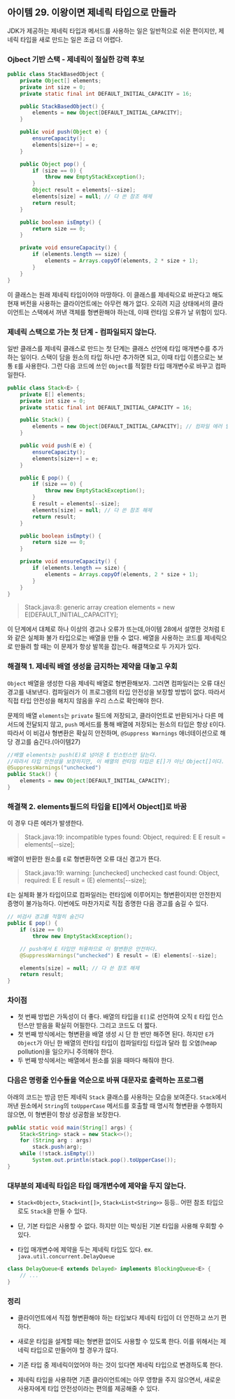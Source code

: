 ## 아이템 29. 이왕이면 제네릭 타입으로 만들라

JDK가 제공하는 제네릭 타입과 메서드를 사용하는 일은 일반적으로 쉬운 편이지만, 제네릭 타입을 새로 만드는 일은 조금 더 어렵다.

### Ojbect 기반 스택 - 제네릭이 절실한 강력 후보
``` java
public class StackBasedObject {
    private Object[] elements;
    private int size = 0;
    private static final int DEFAULT_INITIAL_CAPACITY = 16;

    public StackBasedObject() {
        elements = new Object[DEFAULT_INITIAL_CAPACITY];
    }

    public void push(Object e) {
        ensureCapacity();
        elements[size++] = e;
    }

    public Object pop() {
        if (size == 0) {
            throw new EmptyStackException();
        }
        Object result = elements[--size];
        elements[size] = null; // 다 쓴 참조 해제
        return result;
    }

    public boolean isEmpty() {
        return size == 0;
    }

    private void ensureCapacity() {
        if (elements.length == size) {
            elements = Arrays.copyOf(elements, 2 * size + 1);
        }
    }
}
```

이 클래스는 원래 제네릭 타입이어야 마땅하다. 이 클래스를 제네릭으로 바꾼다고 해도 현재 버전을 사용하는 클라이언트에는 아무런 해가 없다. 오히려 지금 상태에서의 클라이언트는 스택에서 꺼낸 객체를 형변환해야 하는데, 이때 런타임 오류가 날 위험이 있다. 

### 제네릭 스택으로 가는 첫 단계 - 컴파일되지 않는다.

 일반 클래스를 제네릭 클래스로 만드는 첫 단계는 클래스 선언에 타입 매개변수를 추가하는 일이다. 
 스택이 담을 원소의 타입 하나만 추가하면 되고, 이때 타입 이름으로는 보통 `E`를 사용한다.
 그런 다음 코드에 쓰인 `Object`를 적절한 타입 매개변수로 바꾸고 컴파일한다.

``` java
public class Stack<E> {
    private E[] elements;
    private int size = 0;
    private static final int DEFAULT_INITIAL_CAPACITY = 16;

    public Stack() {
        elements = new Object[DEFAULT_INITIAL_CAPACITY]; // 컴파일 에러 발생
    }

    public void push(E e) {
        ensureCapacity();
        elements[size++] = e;
    }

    public E pop() {
        if (size == 0) {
            throw new EmptyStackException();
        }
        E result = elements[--size];
        elements[size] = null; // 다 쓴 참조 해제
        return result;
    }

    public boolean isEmpty() {
        return size == 0;
    }

    private void ensureCapacity() {
        if (elements.length == size) {
            elements = Arrays.copyOf(elements, 2 * size + 1);
        }
    }
}
```

> Stack.java:8: generic array creation
elements = new E[DEFAULT_INITIAL_CAPACITY];

이 단계에서 대체로 하나 이상의 경고나 오류가 뜨는데,아이템 28에서 설명한 것처럼 E와 같은 실체화 불가 타입으로는 배열을 만들 수 없다. 배열을 사용하는 코드를 제네릭으로 만들려 할 때는 이 문제가 항상 발목을 잡는다. 해결책으로 두 가지가 있다.

### 해결책 1. 제네릭 배열 생성을 금지하는 제약을 대놓고 우회

`Object` 배열을 생성한 다음 제네릭 배열로 형변환해보자. 그러면 컴파일러는 오류 대신 경고를 내보낸다. 컴파일러가 이 프로그램의 타입 안전성을 보장할 방법이 없다. 따라서 직접 타입 안전성을 해치지 않음을 우리 스스로 확인해야 한다.

문제의 배열 `elements`는 `private` 필드에 저장되고, 클라이언트로 반환되거나 다른 메서드에 전달되지 않고, `push` 메서드를 통해 배열에 저장되는 원소의 타입은 항상 `E`이다. 따라서 이 비검사 형변환은 확실히 안전하며, `@Suppress Warnings` 애너테이션으로 해당 경고를 숨긴다.(아이템27)

``` java
//배열 elements는 push(E)로 넘어온 E 인스턴스만 담는다.
//따라서 타입 안전성을 보장하지만, 이 배열의 런타임 타입은 E[]가 아닌 Object[]이다.
@SuppressWarnings("unchecked")
public Stack() {
    elements = new Object[DEFAULT_INITIAL_CAPACITY]; 
}
```
### 해결책 2. elements필드의 타입을 E[]에서  Object[]로 바꿈

이 경우 다른 에러가 발생한다.
> Stack.java:19: incompatible types
found: Object, required: E
        E result = elements[--size];
        
배열이 반환한 원소를 `E`로 형변환하면 오류 대신 경고가 뜬다.
>Stack.java:19: warning: [unchecked] unchecked cast
found: Object, required: E
        E result = (E) elements[--size];
    
`E`는 실체화 불가 타입이므로 컴파일러는 런타임에 이루어지는 형변환이지만 안전한지 증명이 불가능하다. 이번에도 마찬가지로 직접 증명한 다음 경고를 숨길 수 있다.

``` java
// 비검사 경고를 적절히 숨긴다
public E pop() {
    if (size == 0)
        throw new EmptyStackException();

    // push에서 E 타입만 허용하므로 이 형변환은 안전하다. 
    @SuppressWarnings("unchecked") E result = (E) elements[--size];

    elements[size] = null; // 다 쓴 참조 해제 
    return result;
}
```
### 차이점

- 첫 번째 방법은 가독성이 더 좋다. 배열의 타입을 `E[]`로 선언하여 오직 `E` 타입 인스턴스만 받음을 확실히 어필한다. 그리고 코드도 더 짧다.
- 첫 번째 방식에서는 형변환을 배열 생성 시 단 한 번만 해주면 된다.
하지만 `E`가 `Object`가 아닌 한 배열의 런타임 타입이 컴파일타임 타입과 달라 힙 오염(heap pollution)을 일으키니 주의해야 한다.
- 두 번째 방식에서는 배열에서 원소를 읽을 때마다 해줘야 한다.

### 다음은 명령줄 인수들을 역순으로 바꿔 대문자로 출력하는 프로그램

아래의 코드는 방금 만든 제네릭 `Stack` 클래스를 사용하는 모습을 보여준다. `Stack`에서 꺼낸 원소에서 `String`의 `toUpperCase` 메서드를 호출할 때 명시적 형변환을 수행하지 않으면, 이 형변환이 항상 성공함을 보장한다. 

``` java
public static void main(String[] args) {
    Stack<String> stack = new Stack<>();
    for (String arg : args)
        stack.push(arg);
    while (!stack.isEmpty())
        System.out.println(stack.pop().toUpperCase());
}
```
### 대부분의 제네릭 타입은 타입 매개변수에 제약을 두지 않는다.

- `Stack<Object>`, `Stack<int[]>`, `Stack<List<String>>` 등등.. 어떤 참조 타입으로도 `Stack`을 만들 수 있다.
  
- 단, 기본 타입은 사용할 수 없다. 하지만 이는 박싱된 기본 타입을 사용해 우회할 수 있다.
  
- 타입 매개변수에 제약을 두는 제네릭 타입도 있다.
   ex. `java.util.concurrent.DelayQueue`

``` java
class DelayQueue<E extends Delayed> implements BlockingQueue<E> {
    // ...
}
```
### 정리

- 클라이언트에서 직접 형변환해야 하는 타입보다 제네릭 타입이 더 안전하고 쓰기 편하다.

- 새로운 타입을 설계할 때는 형변환 없이도 사용할 수 있도록 한다. 이를 위해서는 제네릭 타입으로 만들어야 할 경우가 많다.

- 기존 타입 중 제네릭이었어야 하는 것이 있다면 제네릭 타입으로 변경하도록 한다.

- 제네릭 타입을 사용하면 기존 클라이언트에는 아무 영향을 주지 않으면서, 새로운 사용자에게 타입 안전성이라는 편의를 제공해줄 수 있다.

